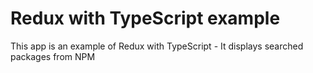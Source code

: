 # Redux with TypeScript example

This app is an example of Redux with TypeScript - It displays searched packages from NPM
